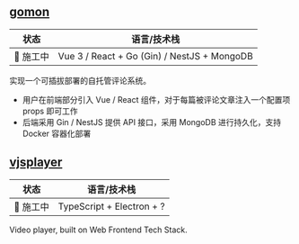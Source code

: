 ## [gomon](https://github.com/z0gSh1u/gomon)

| 状态                  | 语言/技术栈 |
| --------------------- | ----------- |
| **:construction:** 施工中 | Vue 3 / React + Go (Gin) / NestJS + MongoDB         |

实现一个可插拔部署的自托管评论系统。

- 用户在前端部分引入 Vue / React 组件，对于每篇被评论文章注入一个配置项 props 即可工作
- 后端采用 Gin / NestJS 提供 API 接口，采用 MongoDB 进行持久化，支持 Docker 容器化部署


## [vjsplayer](https://github.com/z0gSh1u/vjsplayer)

| 状态                  | 语言/技术栈 |
| --------------------- | ----------- |
| **:construction:** 施工中 | TypeScript + Electron + ? |

Video player, built on Web Frontend Tech Stack.

